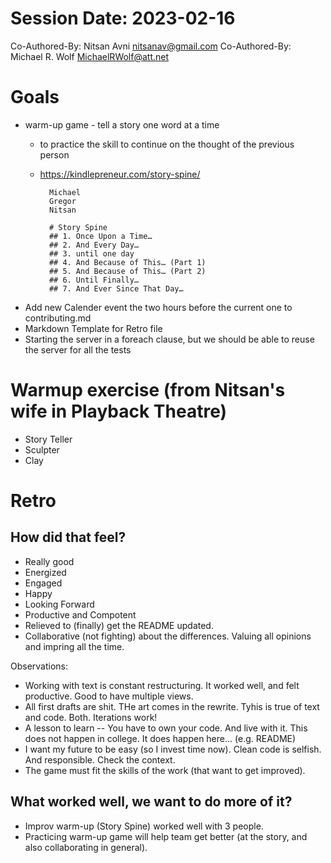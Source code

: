# Session Date: 2023-02-16
Co-Authored-By: Nitsan Avni <nitsanav@gmail.com>
Co-Authored-By: Michael R. Wolf <MichaelRWolf@att.net>

# Goals
- warm-up game - tell a story one word at a time
    - to practice the skill to continue on the thought of the previous person
    - https://kindlepreneur.com/story-spine/

            Michael
            Gregor
            Nitsan

            # Story Spine
            ## 1. Once Upon a Time…
            ## 2. And Every Day…
            ## 3. until one day
            ## 4. And Because of This… (Part 1)
            ## 5. And Because of This… (Part 2)
            ## 6. Until Finally…
            ## 7. And Ever Since That Day…
- Add new Calender event the two hours before the current one to contributing.md
- Markdown Template for Retro file
- Starting the server in a foreach clause, but we should be able to reuse the server for all the tests


# Warmup exercise (from Nitsan's wife in Playback Theatre)
- Story Teller
- Sculpter
- Clay


# Retro

## How did that feel?
- Really good
- Energized
- Engaged
- Happy
- Looking Forward
- Productive and Compotent
- Relieved to (finally) get the README updated.
- Collaborative (not fighting) about the differences.  Valuing all opinions and impring all the time.

Observations:
- Working with text is constant restructuring.  It worked well, and felt productive.  Good to have multiple views.
- All first drafts are shit.  THe art comes in the rewrite.  Tyhis is true of text and code.  Both.  Iterations work!
- A lesson to learn -- You have to own your code.  And live with it.  This does not happen in college.  It does happen here... (e.g. README)
- I want my future to be easy (so I invest time now).  Clean code is selfish.  And responsible.  Check the context.
- The game must fit the skills of the work (that want to get improved).


## What worked well, we want to do more of it?

- Improv warm-up (Story Spine) worked well with 3 people.
- Practicing warm-up game will help team get better (at the story, and also collaborating in general).

